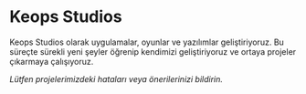 # Keops Studios 
Keops Studios olarak uygulamalar, oyunlar ve yazılımlar geliştiriyoruz.
Bu süreçte sürekli yeni şeyler öğrenip kendimizi geliştiriyoruz ve ortaya projeler çıkarmaya çalışıyoruz.

*Lütfen projelerimizdeki hataları veya önerilerinizi bildirin.*


